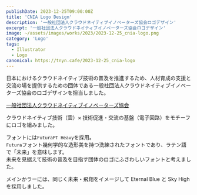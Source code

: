 ```yaml
---
publishDate: 2023-12-25T09:00:00Z
title: 'CNIA Logo Design'
description: '一般社団法人クラウドネイティブイノベーターズ協会ロゴデザイン'
excerpt: '一般社団法人クラウドネイティブイノベーターズ協会ロゴデザイン'
image: ~/assets/images/works/2023/2023-12-25_cnia-logo.png
category: 'Logo'
tags:
  - Illustrator
  - Logo
canonical: https://tnyn.cafe/2023-12-25_cnia-logo
---
```


日本におけるクラウドネイティブ技術の普及を推進するため、人材育成の支援と交流の場を提供するための団体である一般社団法人クラウドネイティブイノベーターズ協会のロゴデザインを担当しました。

[一般社団法人クラウドネイティブイノベーターズ協会](https://www.cnia.io/)

クラウドネイティブ技術（雲）× 技術促進・交流の基盤（電子回路）をモチーフにロゴを組みました。

フォントには`FuturaPT Heavy`を採用。  
`Futura`フォント幾何学的な造形美を持つ洗練されたフォントであり、ラテン語で「未来」を意味します。  
未来を見据えて技術の普及を目指す団体のロゴにふさわしいフォントと考えました。

メインかラーには、同じく未来・飛翔をイメージして Eternal Blue と Sky High を採用しました。
